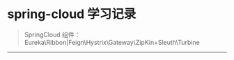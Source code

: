 # spring-cloud 学习记录
> SpringCloud 组件：Eureka\Ribbon|Feign\Hystrix\Gateway\ZipKin+Sleuth\Turbine 

---
